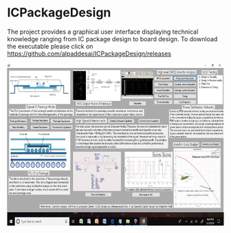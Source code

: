 # ICPackageDesign

The project provides a graphical user interface displaying technical knowledge ranging from IC package design to board design. 
To download the executable please click on https://github.com/alpaddesai/ICPackageDesign/releases

![Image of the IC Package Design](ICPackageGUIImage.jpg)

